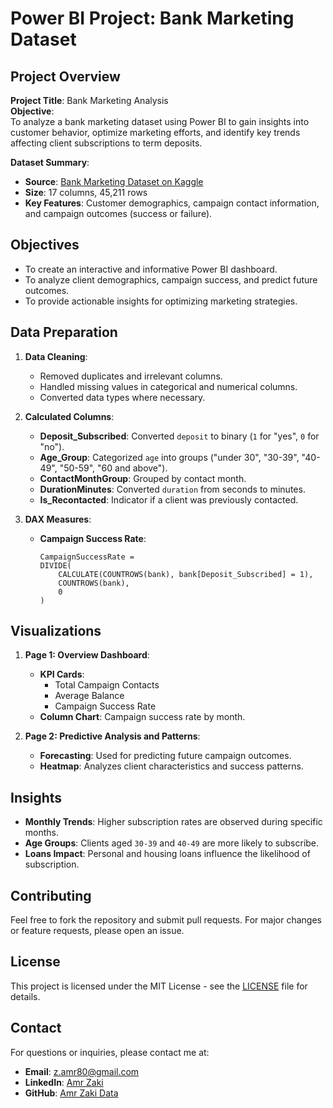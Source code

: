 # Power BI Project: Bank Marketing Dataset

## Project Overview

**Project Title**: Bank Marketing Analysis  
**Objective**:  
To analyze a bank marketing dataset using Power BI to gain insights into customer behavior, optimize marketing efforts, and identify key trends affecting client subscriptions to term deposits.

**Dataset Summary**:  
- **Source**: [Bank Marketing Dataset on Kaggle](https://www.kaggle.com/datasets/janiobachmann/bank-marketing-dataset)  
- **Size**: 17 columns, 45,211 rows  
- **Key Features**: Customer demographics, campaign contact information, and campaign outcomes (success or failure).

## Objectives

- To create an interactive and informative Power BI dashboard.
- To analyze client demographics, campaign success, and predict future outcomes.
- To provide actionable insights for optimizing marketing strategies.

## Data Preparation

1. **Data Cleaning**:
   - Removed duplicates and irrelevant columns.
   - Handled missing values in categorical and numerical columns.
   - Converted data types where necessary.

2. **Calculated Columns**:
   - **Deposit_Subscribed**: Converted `deposit` to binary (`1` for "yes", `0` for "no").
   - **Age_Group**: Categorized `age` into groups ("under 30", "30-39", "40-49", "50-59", "60 and above").
   - **ContactMonthGroup**: Grouped by contact month.
   - **DurationMinutes**: Converted `duration` from seconds to minutes.
   - **Is_Recontacted**: Indicator if a client was previously contacted.

3. **DAX Measures**:
   - **Campaign Success Rate**:
     ```DAX
     CampaignSuccessRate = 
     DIVIDE(
         CALCULATE(COUNTROWS(bank), bank[Deposit_Subscribed] = 1),
         COUNTROWS(bank),
         0
     )
     ```

## Visualizations

1. **Page 1: Overview Dashboard**:
   - **KPI Cards**:
     - Total Campaign Contacts
     - Average Balance
     - Campaign Success Rate
   - **Column Chart**: Campaign success rate by month.

2. **Page 2: Predictive Analysis and Patterns**:
   - **Forecasting**: Used for predicting future campaign outcomes.
   - **Heatmap**: Analyzes client characteristics and success patterns.

## Insights

- **Monthly Trends**: Higher subscription rates are observed during specific months.
- **Age Groups**: Clients aged `30-39` and `40-49` are more likely to subscribe.
- **Loans Impact**: Personal and housing loans influence the likelihood of subscription.

## Contributing

Feel free to fork the repository and submit pull requests. For major changes or feature requests, please open an issue.

## License

This project is licensed under the MIT License - see the [LICENSE](LICENSE) file for details.

## Contact

For questions or inquiries, please contact me at:
- **Email**: [z.amr80@gmail.com](mailto:z.amr80@gmail.com)
- **LinkedIn**: [Amr Zaki](https://www.linkedin.com/in/amr-zaki-/)
- **GitHub**: [Amr Zaki Data](https://github.com/amr-zaki-data)
